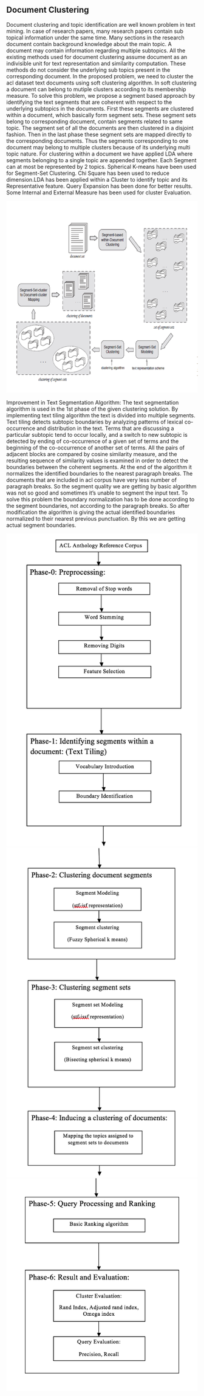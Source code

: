 ## Document Clustering
Document clustering and topic identification are well known problem in text mining. In case of research papers, many research papers contain sub topical information under the same time. Many sections in the research document contain background knowledge about the main topic. A document may contain information regarding multiple subtopics. All the existing methods used for document clustering assume document as an indivisible unit for text representation and similarity computation. These methods do not consider the underlying sub topics present in the corresponding document.
In the proposed problem, we need to cluster the acl dataset text documents using soft clustering algorithm. In soft clustering a document can belong to mutiple clusters according to its membership measure. To solve this problem, we propose a segment based approach by identifying the text segments that are coherent with respect to the underlying subtopics in the documents. First these segments are clustered within a document, which basically form segment sets. These segment sets belong to corresponding document, contain segments related to same topic. The segment set of all the documents are then clustered in a disjoint fashion. Then in the last phase these segment sets are mapped directly to the corresponding documents. Thus the segments corresponding to one document may belong to multiple clusters because of its underlying multi topic nature. For clustering within a document we have applied LDA where segments belonging to a single topic are appended together. Each Segment can at most be represented by 2 topics. Spherical K-means have been used for Segment-Set Clustering. Chi Square has been used to reduce dimension.LDA has been applied within a Cluster to identify topic and its Representative feature. Query Expansion has been done for better results. Some Internal and External Measure has been used for cluster Evaluation.

![](./Picture-adm1.png)

Improvement in Text Segmentation Algorithm:
The text segmentation algorithm is used in the 1st phase of the given clustering solution. By implementing text tiling algorithm the text is divided into multiple segments. Text tiling detects subtopic boundaries by analyzing patterns of lexical co-occurrence and distribution in the text. Terms that are discussing a particular subtopic tend to occur locally, and a switch to new subtopic is detected by ending of co-occurrence of a given set of terms and the beginning of the co-occurrence of another set of terms. All the pairs of adjacent blocks are compared by cosine similarity measure, and the resulting sequence of similarity values is examined in order to detect the boundaries between the coherent segments. At the end of the algorithm it normalizes the identified boundaries to the nearest paragraph breaks. The documents that are included in acl corpus have very less number of paragraph breaks. So the segment quality we are getting by basic algorithm was not so good and sometimes it’s unable to segment the input text. To solve this problem the boundary normalization has to be done according to the segment boundaries, not according to the paragraph breaks. So after modification the algorithm is giving the actual identified boundaries normalized to their nearest previous punctuation. By this we are getting actual segment boundaries.

![](./Picture-adm2.png)
![](./Picture-adm3.png)
![](./Picture-adm4.png)
